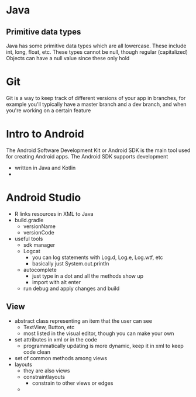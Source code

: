 # Java
## Primitive data types
Java has some primitive data types which are all lowercase. These include int, long, float, etc. These types cannot be null, though regular (capitalized) Objects can have a null value since these only hold

# Git
Git is a way to keep track of different versions of your app in branches, for example you'll typically have a master branch and a dev branch, and when you're working on a certain feature

# Intro to Android
The Android Software Development Kit or Android SDK is the main tool used for creating Android apps. The Android SDK supports development 
- written in Java and Kotlin
- 

# Android Studio
- R links resources in XML to Java
- build.gradle
  - versionName
  - versionCode
- useful tools
  - sdk manager
  - Logcat
    - you can log statements with Log.d, Log.e, Log.wtf, etc
    - basically just System.out.println
  - autocomplete
    - just type in a dot and all the methods show up
    - import with alt enter
  - run debug and apply changes and build
## View
- abstract class representing an item that the user can see
  - TextView, Button, etc
  - most listed in the visual editor, though you can make your own
- set attributes in xml or in the code
  - programmatically updating is more dynamic, keep it in xml to keep code clean
- set of common methods among views
- layouts
  - they are also views
  - constraintlayouts
    - constrain to other views or edges
  - 

